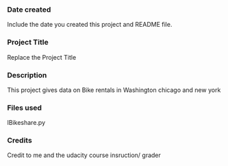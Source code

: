 ### Date created
Include the date you created this project and README file.

### Project Title
Replace the Project Title

### Description
This project gives data on Bike rentals in Washington chicago and new york

### Files used
IBikeshare.py


### Credits
Credit to me and the udacity course insruction/ grader
